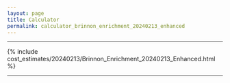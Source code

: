 ```yaml
---
layout: page
title: Calculator
permalink: calculator_brinnon_enrichment_20240213_enhanced
---
```


___

{% include cost_estimates/20240213/Brinnon_Enrichment_20240213_Enhanced.html %}

___

